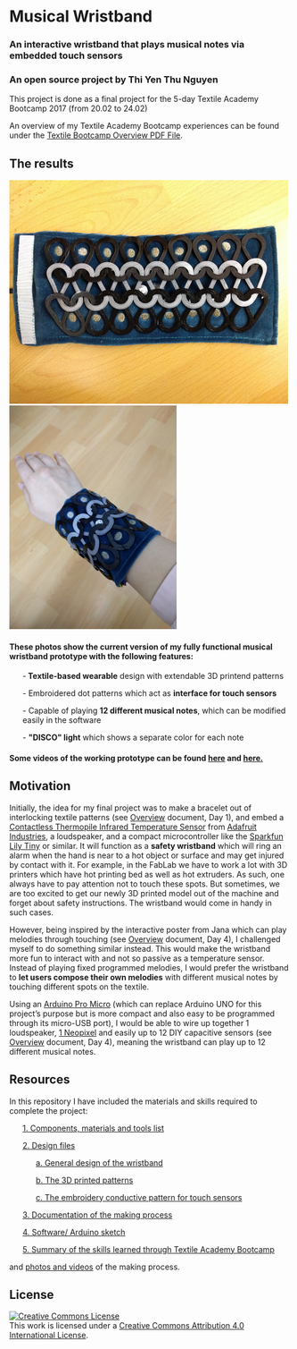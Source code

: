 # Musical Wristband
### An interactive wristband that plays musical notes via embedded touch sensors
### An open source project by Thi Yen Thu Nguyen

This project is done as a final project for the 5-day Textile Academy Bootcamp 2017 (from 20.02 to 24.02)

An overview of my Textile Academy Bootcamp experiences can be found under the <a href="/Textile_Bootcamp_Overview.pdf">Textile Bootcamp Overview PDF File</a>.


## The results 

<img src="/Media/Photo%206.4.jpg" width="500" height="400">
<img src="/Media/Photo%206.6.jpg" width="300" height="400">

#### These photos show the current version of my fully functional musical wristband prototype with the following features:

<ul><p>-<b> Textile-based wearable</b> design with extendable 3D printend patterns</p></ul>
<ul><p>- Embroidered dot patterns which act as <b>interface for touch sensors</b> </p></ul>
<ul><p>- Capable of playing <b>12 different musical notes</b>, which can be modified easily in the software </p></ul>
<ul><p>- <b>"DISCO" light</b> which shows a separate color for each note </p></ul>

#### Some videos of the working prototype can be found <a href="https://drive.google.com/open?id=1Z6S9Ow4DFeNC1pcFJgWmBOpGZVO2vQA2ew">here</a> and <a href="https://drive.google.com/open?id=1La1Y-eIfwR8ZsLkto_pnXsW72Wj5l-rd9Q">here.</a>



## Motivation 

Initially, the idea for my final project was to make a bracelet out of interlocking textile patterns (see <a href="/Textile_Bootcamp_Overview.pdf">Overview</a> document, Day 1), and embed a <a href="https://www.adafruit.com/products/2023">Contactless Thermopile Infrared Temperature Sensor</a> from <a href="https://www.adafruit.com/">Adafruit Industries</a>, a loudspeaker, and a compact microcontroller like the <a href="https://www.sparkfun.com/products/10899">Sparkfun Lily Tiny</a> or similar. It will function as a <b>safety wristband</b> which will ring an alarm when the hand is near to a hot object or surface and may get injured by contact with it. For example, in the FabLab we have to work a lot with 3D printers which have hot printing bed as well as hot extruders. As such, one always have to pay attention not to touch these spots. But sometimes, we are too excited to get our newly 3D printed model out of the machine and forget about safety instructions. The wristband would come in handy in such cases.


However, being inspired by the interactive poster from Jana which can play melodies through touching (see <a href="/Textile_Bootcamp_Overview.pdf">Overview</a> document, Day 4), I challenged myself to do something similar instead. This would make the wristband more fun to interact with and not so passive as a temperature sensor. Instead of playing fixed programmed melodies, I would prefer the wristband to <b>let users compose their own melodies</b> with different musical notes by touching different spots on the textile. 


Using an <a href="http://www.exp-tech.de/pro-micro-5v-16mhz">Arduino Pro Micro</a> (which can replace Arduino UNO for this project’s purpose but is more compact and also easy to be programmed through its micro-USB port), I would be able to wire up together 1 loudspeaker, <a href="https://www.adafruit.com/category/168">1 Neopixel</a> and easily up to 12 DIY capacitive sensors (see <a href="/Overview.pdf">Overview</a> document, Day 4), meaning the wristband can play up to 12 different musical notes.


## Resources

In this repository I have included the materials and skills required to complete the project:
<ul> <a href="/BOM.xlsx">1. Components, materials and tools list</a></ul>
<ul> <a href="/Design%20files">2. Design files</a></ul>
<ul> <ul> <a href="/Design%20files/Bracelet-design-rev0.2.ai">a. General design of the wristband</a></ul></ul>
<ul> <ul> <a href="/Design%20files/ScalePattern1mm.stl">b. The 3D printed patterns</a></ul></ul>
<ul> <ul> <a href="/Design%20files/Embroidery-Pattern.png">c. The embroidery conductive pattern for touch sensors</a></ul></ul>
<ul> <a href="/Project documentation.txt">3. Documentation of the making process</a></ul>
<ul> <a href="/Arduino%20Sketch">4. Software/ Arduino sketch</a></ul>
<ul> <a href="/Textile_Bootcamp_Overview.pdf">5. Summary of the skills learned through Textile Academy Bootcamp</a></ul>

and <a href="/Media">photos and videos</a> of the making process.

## License

<a rel="license" href="http://creativecommons.org/licenses/by/4.0/"><img alt="Creative Commons License" style="border-width:0" src="https://i.creativecommons.org/l/by/4.0/88x31.png" /></a><br />This work is licensed under a <a rel="license" href="http://creativecommons.org/licenses/by/4.0/">Creative Commons Attribution 4.0 International License</a>.

